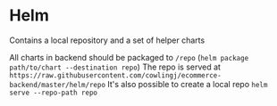 # Helm

Contains a local repository and a set of helper charts

All charts in backend should be packaged to `/repo` (`helm package path/to/chart --destination repo`)
The repo is served at `https://raw.githubusercontent.com/cowlingj/ecommerce-backend/master/helm/repo`
It's also possible to create a local repo `helm serve --repo-path repo`